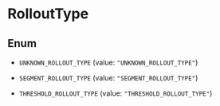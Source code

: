 

# RolloutType

## Enum


* `UNKNOWN_ROLLOUT_TYPE` (value: `"UNKNOWN_ROLLOUT_TYPE"`)

* `SEGMENT_ROLLOUT_TYPE` (value: `"SEGMENT_ROLLOUT_TYPE"`)

* `THRESHOLD_ROLLOUT_TYPE` (value: `"THRESHOLD_ROLLOUT_TYPE"`)



